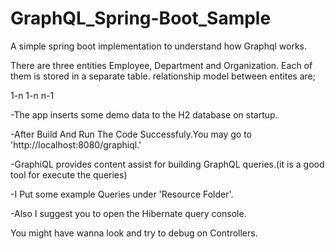 # GraphQL_Spring-Boot_Sample

A simple spring boot implementation to understand how Graphql works.

There are three entities Employee, Department and Organization. Each of them is stored in a separate table. relationship model between entites are;

1-n
1-n
n-1

-The app inserts some demo data to the H2 database on startup.

-After Build And Run The Code Successfuly.You may go to 'http://localhost:8080/graphiql.' 

-GraphiQL provides content assist for building GraphQL queries.(it is a good tool for execute the queries)

-I Put some example Queries under 'Resource Folder'.

-Also I suggest you to open the Hibernate query console.

You might have wanna look and try to debug on Controllers.
